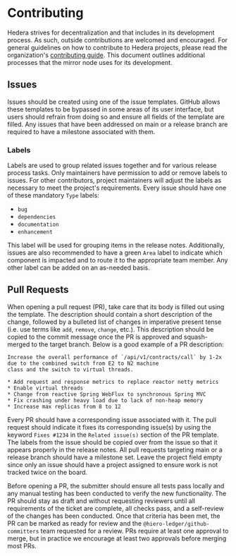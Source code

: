 # Contributing

Hedera strives for decentralization and that includes in its development process. As such, outside contributions are
welcomed and encouraged. For general guidelines on how to contribute to Hedera projects, please read the organization's
[contributing guide](https://github.com/hashgraph/.github/blob/main/CONTRIBUTING.md). This document outlines additional
processes that the mirror node uses for its development.

## Issues

Issues should be created using one of the issue templates. GitHub allows these templates to be bypassed in some areas
of its user interface, but users should refrain from doing so and ensure all fields of the template are filled.
Any issues that have been addressed on main or a release branch are required to have a milestone associated with them.

### Labels

Labels are used to group related issues together and for various release process tasks. Only maintainers have permission
to add or remove labels to issues. For other contributors, project maintainers will adjust the labels as necessary to
meet the project's requirements. Every issue should have one of these mandatory `Type` labels:

- `bug`
- `dependencies`
- `documentation`
- `enhancement`

This label will be used for grouping items in the release notes. Additionally, issues are also recommended to have a
green `Area` label to indicate which component is impacted and to route it to the appropriate team member. Any other
label can be added on an as-needed basis.

## Pull Requests

When opening a pull request (PR), take care that its body is filled out using the template. The description should
contain a short description of the change, followed by a bulleted list of changes in imperative present tense (i.e. use
terms like `add`, `remove`, `change`, etc.). This description should be copied to the commit message once the PR is
approved and squash-merged to the target branch. Below is a good example of a PR description:

```
Increase the overall performance of `/api/v1/contracts/call` by 1-2x due to the combined switch from E2 to N2 machine
class and the switch to virtual threads.

* Add request and response metrics to replace reactor netty metrics
* Enable virtual threads
* Change from reactive Spring WebFlux to synchronous Spring MVC
* Fix crashing under heavy load due to lack of non-heap memory
* Increase max replicas from 8 to 12
```

Every PR should have a corresponding issue associated with it. The pull request should indicate it fixes its
corresponding issue(s) by using the keyword `Fixes #1234` in the `Related issue(s)` section of the PR template. The
labels from the issue should be copied over from the issue so that it appears properly in the release notes. All pull
requests targeting main or a release branch should have a milestone set. Leave the project field empty since only an
issue should have a project assigned to ensure work is not tracked twice on the board.

Before opening a PR, the submitter should ensure all tests pass locally and any manual testing has been conducted to
verify the new functionality. The PR should stay as draft and without requesting reviewers until all requirements of the
ticket are complete, all checks pass, and a self-review of the changes has been conducted. Once that criteria has been
met, the PR can be marked as ready for review and the `@hiero-ledger/github-committers` team requested for a review. PRs
require at least one approval to merge, but in practice we encourage at least two approvals before
merging most PRs.
